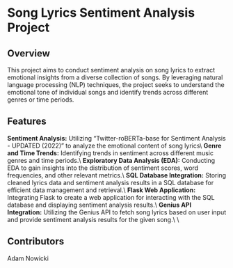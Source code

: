# Song Lyrics Sentiment Analysis Project

## Overview

This project aims to conduct sentiment analysis on song lyrics to extract emotional insights from a diverse collection of songs. By leveraging natural language processing (NLP) techniques, the project seeks to understand the emotional tone of individual songs and identify trends across different genres or time periods.

## Features

**Sentiment Analysis:** Utilizing “Twitter-roBERTa-base for Sentiment Analysis - UPDATED (2022)” to analyze the emotional content of song lyrics\\
**Genre and Time Trends:** Identifying trends in sentiment across different music genres and time periods.\\
**Exploratory Data Analysis (EDA):** Conducting EDA to gain insights into the distribution of sentiment scores, word frequencies, and other relevant metrics.\\
**SQL Database Integration:** Storing cleaned lyrics data and sentiment analysis results in a SQL database for efficient data management and retrieval.\\
**Flask Web Application:** Integrating Flask to create a web application for interacting with the SQL database and displaying sentiment analysis results.\\
**Genius API Integration:** Utilizing the Genius API to fetch song lyrics based on user input and provide sentiment analysis results for the given song.\\
\\
## Contributors

Adam Nowicki
